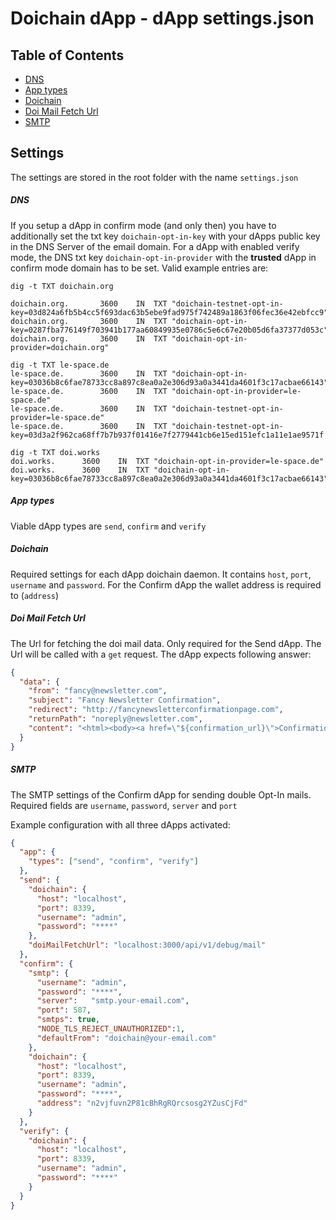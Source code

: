 # Doichain dApp - dApp settings.json

## Table of Contents
* [DNS](#dns)
* [App types](#app-types)
* [Doichain](#doichain)
* [Doi Mail Fetch Url](#doi-mail-fetch-url)
* [SMTP](#smtp)

## Settings
The settings are stored in the root folder with the name ``settings.json``

##### DNS
If you setup a dApp in confirm mode (and only then) you have to additionally set the txt key ``doichain-opt-in-key`` with your dApps public key in the DNS Server of the email domain.
For a dApp with enabled verify mode, the DNS txt key ``doichain-opt-in-provider`` with the __trusted__ dApp in confirm mode  domain has to be set.
Valid example entries are: 
```
dig -t TXT doichain.org

doichain.org.		3600	IN	TXT	"doichain-testnet-opt-in-key=03d824a6fb5b4cc5f693dac63b5ebe9fad975f742489a1863f06fec36e42ebfcc9"
doichain.org.		3600	IN	TXT	"doichain-opt-in-key=0287fba776149f703941b177aa60849935e0786c5e6c67e20b05d6fa37377d053c"
doichain.org.		3600	IN	TXT	"doichain-opt-in-provider=doichain.org"

dig -t TXT le-space.de
le-space.de.		3600	IN	TXT	"doichain-opt-in-key=03036b8c6fae78733cc8a897c8ea0a2e306d93a0a3441da4601f3c17acbae66143"
le-space.de.		3600	IN	TXT	"doichain-opt-in-provider=le-space.de"
le-space.de.		3600	IN	TXT	"doichain-testnet-opt-in-provider=le-space.de"
le-space.de.		3600	IN	TXT	"doichain-testnet-opt-in-key=03d3a2f962ca68ff7b7b937f01416e7f2779441cb6e15ed151efc1a11e1ae9571f

dig -t TXT doi.works
doi.works.		3600	IN	TXT	"doichain-opt-in-provider=le-space.de"
doi.works.		3600	IN	TXT	"doichain-opt-in-key=03036b8c6fae78733cc8a897c8ea0a2e306d93a0a3441da4601f3c17acbae66143"
```
##### App types
Viable dApp types are ``send``, ``confirm`` and ``verify``

##### Doichain
Required settings for each dApp doichain daemon. It contains ``host``, ``port``, ``username`` and ``password``. For the Confirm dApp the wallet address is required to (``address``)

##### Doi Mail Fetch Url
The Url for fetching the doi mail data. Only required for the Send dApp. The Url will be called with a ``get`` request. The dApp expects following answer:
```json
{
  "data": {
    "from": "fancy@newsletter.com",
    "subject": "Fancy Newsletter Confirmation",
    "redirect": "http://fancynewsletterconfirmationpage.com",
    "returnPath": "noreply@newsletter.com",
    "content": "<html><body><a href=\"${confirmation_url}\">Confirmation link</a></body></html>"
  }
}
```

##### SMTP
The SMTP settings of the Confirm dApp for sending double Opt-In mails. Required fields are ``username``, ``password``, ``server`` and ``port``

Example configuration with all three dApps activated:
```json
{
  "app": {
    "types": ["send", "confirm", "verify"]
  },
  "send": {
    "doichain": {
      "host": "localhost",
      "port": 8339,
      "username": "admin",
      "password": "****"
    },
    "doiMailFetchUrl": "localhost:3000/api/v1/debug/mail"
  },
  "confirm": {
    "smtp": {
      "username": "admin",
      "password": "****",
      "server":   "smtp.your-email.com",
      "port": 587,
      "smtps": true,
      "NODE_TLS_REJECT_UNAUTHORIZED":1,
      "defaultFrom": "doichain@your-email.com"
    },
    "doichain": {
      "host": "localhost",
      "port": 8339,
      "username": "admin",
      "password": "****",
      "address": "n2vjfuvn2P81cBhRgRQrcsosg2YZusCjFd"
    }
  },
  "verify": {
    "doichain": {
      "host": "localhost",
      "port": 8339,
      "username": "admin",
      "password": "****"
    }
  }
}
```